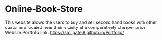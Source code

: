 # Online-Book-Store

 This website allows the users to buy and sell second hand books with other customers located near their vicinity at a comparatively cheaper price. </br>
 Website Portfolio link: https://smitpatel8.github.io/Portfolio/
